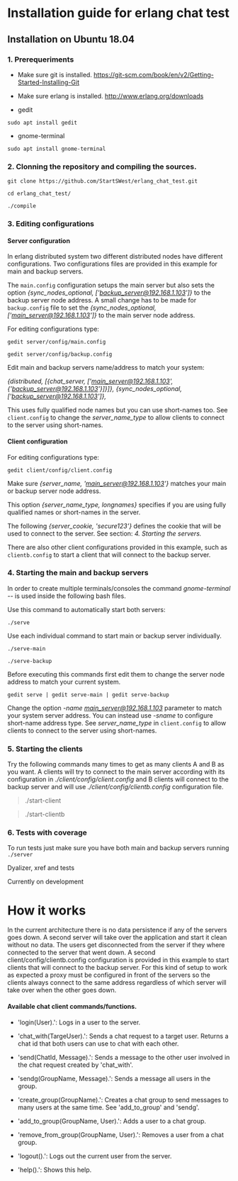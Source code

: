 # Installation guide for erlang chat test

## Installation on Ubuntu 18.04

### 1. Prerequeriments

- Make sure git is installed. https://git-scm.com/book/en/v2/Getting-Started-Installing-Git

- Make sure erlang is installed. http://www.erlang.org/downloads

- gedit
```
sudo apt install gedit
```

- gnome-terminal
```
sudo apt install gnome-terminal
```

### 2. Clonning the repository and compiling the sources.

```
git clone https://github.com/StartSWest/erlang_chat_test.git
```
```
cd erlang_chat_test/
```
```
./compile
```

### 3. Editing configurations

#### Server configuration

In erlang distributed system two different distributed nodes have different configurations. Two configurations files are provided in this example for main and backup servers.

The `main.config` configuration setups the main server but also sets the option *{sync_nodes_optional, ['backup_server@192.168.1.103']}* to the backup server node address. A small change has to be made for `backup.config` file to set the *{sync_nodes_optional, ['main_server@192.168.1.103']}* to the main server node address.

For editing configurations type:

```
gedit server/config/main.config
```

```
gedit server/config/backup.config
```

Edit main and backup servers name/address to match your system:

*{distributed, [{chat_server, ['main_server@192.168.1.103', {'backup_server@192.168.1.103'}]}]},
 {sync_nodes_optional, ['backup_server@192.168.1.103']},*

This uses fully qualified node names but you can use short-names too. See `client.config` to change the *server_name_type* to allow clients to connect to the server using short-names.

#### Client configuration

For editing configurations type:

```
gedit client/config/client.config
```

Make sure *{server_name, 'main_server@192.168.1.103'}* matches your main or backup server node address.

This option *{server_name_type, longnames}* specifies if you are using fully qualified names or short-names in the server.

The following *{server_cookie, 'secure123'}* defines the cookie that will be used to connect to the server. See section: *4. Starting the servers.*

There are also other client configurations provided in this example, such as `clientb.config` to start a client that will connect to the backup server.

### 4. Starting the main and backup servers

In order to create multiple terminals/consoles the command *gnome-terminal -- <command>* is used inside the following bash files.

Use this command to automatically start both servers:

```
./serve
```

Use each individual command to start main or backup server individually.

```
./serve-main
```

```
./serve-backup
```

Before executing this commands first edit them to change the server node address to match your current system.

```
gedit serve | gedit serve-main | gedit serve-backup
```

Change the option *-name main_server@192.168.1.103* parameter to match your system server address. You can instead use *-sname* to configure short-name address type. See *server_name_type* in `client.config` to allow clients to connect to the server using short-names.

### 5. Starting the clients

Try the following commands many times to get as many clients A and B as you want. A clients will try to connect to the main server according with its configuration in *./client/config/client.config* and B clients will connect to the backup server and will use *./client/config/clientb.config* configuration file.

> ./start-client

> ./start-clientb

### 6. Tests with coverage

To run tests just make sure you have both main and backup servers running `./server`

Dyalizer, xref and tests

Currently on development

# How it works

In the current architecture there is no data persistence if any of the servers goes down. A second server will take 
over the application and start it clean without no data. The users get disconnected from the server if they where 
connected to the server that went down. A second client/config/clientb.config configuration is provided in this example 
to start clients that will connect to the backup server. For this kind of setup to work as expected a proxy must be
configured in front of the servers so the clients always connect to the same address regardless of which server will
take over when the other goes down.

#### Available chat client commands/functions.

- 'login(User).': Logs in a user to the server.

- 'chat_with(TargeUser).': Sends a chat request to a target user. Returns a chat id that both users can use to chat
   with each other.

- 'send(ChatId, Message).': Sends a message to the other user involved in the chat request created by 'chat_with'.

- 'sendg(GroupName, Message).': Sends a message all users in the group.

- 'create_group(GroupName).': Creates a chat group to send messages to many users at the same time. See 'add_to_group'
  and 'sendg'.

- 'add_to_group(GroupName, User).': Adds a user to a chat group.

- 'remove_from_group(GroupName, User).': Removes a user from a chat group.

- 'logout().': Logs out the current user from the server.

- 'help().': Shows this help.
